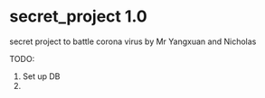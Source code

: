 # secret_project 1.0
secret project to battle corona virus by Mr Yangxuan and Nicholas


TODO:
1. Set up DB
2. 
